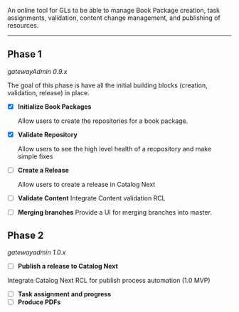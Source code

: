 An online tool for GLs to be able to manage Book Package creation, task assignments, validation, content change management, and publishing of resources.
___

## Phase 1
*gatewayAdmin 0.9.x*

The goal of this phase is have all the initial building blocks (creation, validation, release) in place.

- [x] **Initialize Book Packages**

  Allow users to create the repositories for a book package. 

- [x] **Validate Repository**
 
  Allow users to see the high level health of a reopository and make simple fixes 
  
- [ ] **Create a Release**

  Allow users to create a release in Catalog Next 
  
 - [ ] **Validate Content**
  Integrate Content validation RCL
  
 - [ ] **Merging branches**
 Provide a UI for merging branches into master.
 
## Phase 2
*gatewayadmin 1.0.x*

- [ ] **Publish a release to Catalog Next**

Integrate Catalog Next RCL for publish process automation (1.0 MVP)

- [ ] **Task assignment and progress**
- [ ] **Produce PDFs**
